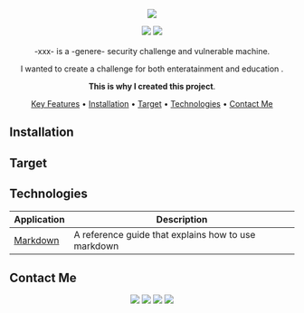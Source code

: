 
<div align="center">

<p align="center">
  <img src="-R-supports/imgs/covers.png" />
</p>

<img src="supports/imgs/-R-written-in-yaml.svg"/>
<img src="supports/imgs/-R-made-with-ansible.svg"/>
<br />
<br />
-xxx- is a -genere- security challenge and vulnerable machine.

I wanted to create a challenge for both enteratainment and education .

**This is why I created this project**.

[Key Features](#key-features) •
[Installation](#installation) •
[Target](#target) •
[Technologies](#technologies) •
[Contact Me](#contact-me) 



<!--![Main Image](githubcovers.png)-->


</div>

## Installation

## Target

## Technologies

| Application                                         | Description                                  
| --------------------------------------------------- |---------------------------------------------            
| [Markdown](https://www.markdownguide.org/)    | A reference guide that explains how to use markdown                                 

## Contact Me
<p align="center">
<a href="https://www.linkedin.com/in/iamnasef/"><img src="https://img.shields.io/badge/LinkedIn-0077B5?style=for-the-badge&logo=linkedin&logoColor=white"/></a>
<a href="https://twitter.com/iamnasef"><img src="https://img.shields.io/badge/Twitter-1DA1F2?style=for-the-badge&logo=twitter&logoColor=white"/></a>
<a href="https://github.com/iamnasef"><img src="https://img.shields.io/badge/GitHub-100000?style=for-the-badge&logo=github&logoColor=white"/></a>
<a href="https://www.youtube.com/channel/UCx2qgl5gjP_oSK_mz674EtA"><img src="https://img.shields.io/badge/YouTube-FF0000?style=for-the-badge&logo=youtube&logoColor=white"/></a>
</p>